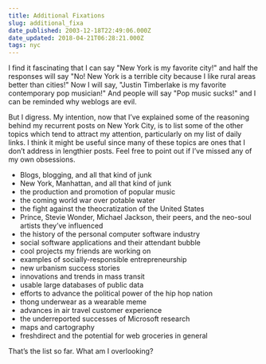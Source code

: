 ```yaml
---
title: Additional Fixations
slug: additional_fixa
date_published: 2003-12-18T22:49:06.000Z
date_updated: 2018-04-21T06:28:21.000Z
tags: nyc
---
```


I find it fascinating that I can say "New York is my favorite city!" and half the responses will say "No! New York is a terrible city because I like rural areas better than cities!" Now I will say, "Justin Timberlake is my favorite contemporary pop musician!" And people will say "Pop music sucks!" and I can be reminded why weblogs are evil.

But I digress. My intention, now that I’ve explained some of the reasoning behind my recurrent posts on New York City, is to list some of the other topics which tend to attract my attention, particularly on my list of daily links. I think it might be useful since many of these topics are ones that I don’t address in lengthier posts. Feel free to point out if I’ve missed any of my own obsessions.

- Blogs, blogging, and all that kind of junk
- New York, Manhattan, and all that kind of junk
- the production and promotion of popular music
- the coming world war over potable water
- the fight against the theocratization of the United States
- Prince, Stevie Wonder, Michael Jackson, their peers, and the neo-soul artists they’ve influenced
- the history of the personal computer software industry
- social software applications and their attendant bubble
- cool projects my friends are working on
- examples of socially-responsible entrepreneurship
- new urbanism success stories
- innovations and trends in mass transit
- usable large databases of public data
- efforts to advance the political power of the hip hop nation
- thong underwear as a wearable meme
- advances in air travel customer experience
- the underreported successes of Microsoft research
- maps and cartography
- freshdirect and the potential for web groceries in general

That’s the list so far. What am I overlooking?
